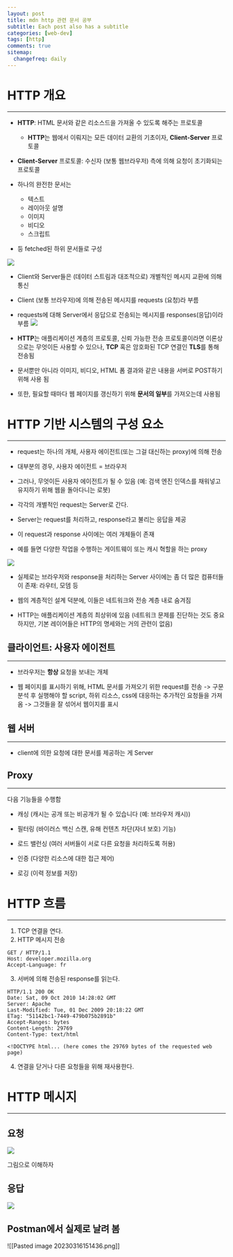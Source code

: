 ```yaml
---
layout: post
title: mdn http 관련 문서 공부
subtitle: Each post also has a subtitle
categories: [web-dev]
tags: [http]
comments: true
sitemap:
  changefreq: daily
---
```


# HTTP 개요
---
- **HTTP**: HTML 문서와 같은 리소스드을 가져올 수 있도록 해주는 프로토콜
	- **HTTP**는 웹에서 이뤄지는 모든 데이터 교환의 기초이자, **Client-Server** 프로토콜


- **Client-Server** 프로토콜: 수신자 (보통 웹브라우저) 측에 의해 요청이 초기화되는 프로토콜

- 하나의 완전한 문서는 
	- 텍스트
	- 레이아웃 설명
	- 이미지
	- 비디오
	- 스크립트
- 등 fetched된 하위 문서들로 구성

![](https://developer.mozilla.org/en-US/docs/Web/HTTP/Overview/fetching_a_page.png)

- Client와 Server들은 (데이터 스트림과 대조적으로) 개별적인 메시지 교환에 의해 통신

- Client (보통 브라우저)에 의해 전송된 메시지를 requests (요청)라 부름

- requests에 대해 Server에서 응답으로 전송되는 메시지를 responses(응답)이라 부름
![](https://developer.mozilla.org/en-US/docs/Web/HTTP/Overview/http-layers.png)

- **HTTP**는 애플리케이션 계층의 프로토콜, 신뢰 가능한 전송 프로토콜이라면 이론상으로는 무엇이든 사용할 수 있으나, **TCP** 혹은 암호화된 TCP 연결인 **TLS**를 통해 전송됨

- 문서뿐만 아니라 이미지, 비디오, HTML 폼 결과와 같은 내용을 서버로 POST하기 위해 사용 됨

- 또한, 필요할 때마다 웹 페이지를 갱신하기 위해 **문서의 일부**를 가져오는데 사용됨

# HTTP 기반 시스템의 구성 요소
---
- request는 하나의 개체, 사용자 에이전트(또는 그걸 대신하는 proxy)에 의해 전송

- 대부분의 경우, 사용자 에이전트 = 브라우저

- 그러나, 무엇이든 사용자 에이전트가 될 수 있음 (예: 검색 엔진 인덱스를 채워넣고 유지하기 위해 웹을 돌아다니는 로봇) 

- 각각의 개별적인 request는 Server로 간다. 

- Server는 request를 처리하고, response라고 불리는 응답을 제공

- 이 request과 response 사이에는 여러 개체들이 존재

- 예를 들면 다양한 작업을 수행하는 게이트웨이 또는 캐시 혁할을 하는 proxy

![](https://developer.mozilla.org/en-US/docs/Web/HTTP/Overview/client-server-chain.png)

- 실제로는 브라우저와 response을 처리하는 Server 사이에는 좀 더 많은 컴퓨터들이 존재: 라우터, 모뎀 등 

-  웹의 계층적인 설계 덕분에, 이들은 네트워크와 전송 계층 내로 숨겨짐

- HTTP는 애플리케이션 계층의 최상위에 있음 (네트워크 문제를 진단하는 것도 중요하지만, 기본 레이어들은 HTTP의 명세와는 거의 관련이 없음)

## 클라이언트: 사용자 에이전트
---

- 브라우저는 **항상** 요청을 보내는 개체

- 웹 페이지를 표시하기 위해, HTML 문서를 가져오기 위한 request를 전송 -> 구문 분석 후 실행해야 할 script, 하위 리소스, css에 대응하는 추가적인 요청들을 가져옴 -> 그것들을 잘 섞어서 웹이지를 표시

## 웹 서버
---
- client에 의한 요청에 대한 문서를 제공하는 게 Server

## Proxy
---

다음 기능들을 수행함

-   캐싱 (캐시는 공개 또는 비공개가 될 수 있습니다 (예: 브라우저 캐시))

-   필터링 (바이러스 백신 스캔, 유해 컨텐츠 차단(자녀 보호) 기능)

-   로드 밸런싱 (여러 서버들이 서로 다른 요청을 처리하도록 허용)

-   인증 (다양한 리소스에 대한 접근 제어)

-   로깅 (이력 정보를 저장)

# HTTP 흐름
---

1. TCP 연결을 연다. 
2. HTTP 메시지 전송 
```
GET / HTTP/1.1
Host: developer.mozilla.org
Accept-Language: fr
```
3. 서버에 의해 전송된 response를 읽는다.
```
HTTP/1.1 200 OK
Date: Sat, 09 Oct 2010 14:28:02 GMT
Server: Apache
Last-Modified: Tue, 01 Dec 2009 20:18:22 GMT
ETag: "51142bc1-7449-479b075b2891b"
Accept-Ranges: bytes
Content-Length: 29769
Content-Type: text/html

<!DOCTYPE html... (here comes the 29769 bytes of the requested web page)
```

4. 연결을 닫거나 다른 요청들을 위해 재사용한다.

# HTTP 메시지
---

## 요청
![](https://developer.mozilla.org/en-US/docs/Web/HTTP/Overview/http_request.png)

그림으로 이해하자

## 응답
![](https://developer.mozilla.org/en-US/docs/Web/HTTP/Overview/http_response.png)

## Postman에서 실제로 날려 봄

![[Pasted image 20230316151436.png]]


